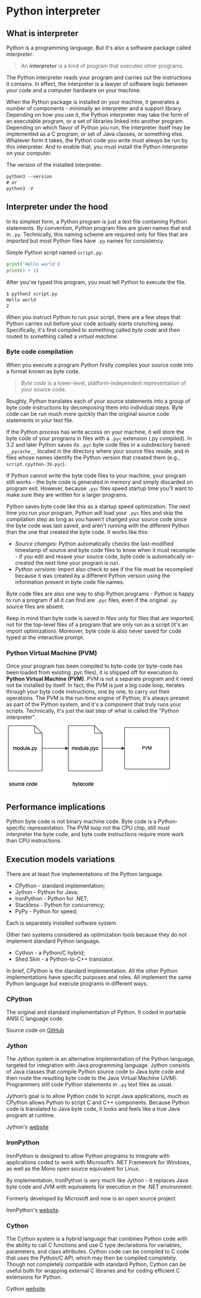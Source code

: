 # Python interpreter

## What is interpreter

Python is a programming language. But it's also a software package called *interpreter*.

> An **interpreter** is a kind of program that executes other programs.

The Python interpreter reads your program and carries out the instructions it contains.
In effect, the interpreter is a lawyer of software logic between your code and a
computer hardware on your machine.

When the Python package is installed on your machine, it generates a number of
components - minimally an interpreter and a support library. Depending on how you use
it, the Python interpreter may take the form of an executable program, or a set of
libraries linked into another program. Depending on which flavor of Python you run, the
interpreter itself may be implemented as a C program, or set of Java classes, or
something else. Whatever form it takes, the Python code you write must always be run by
this interpreter. And to enable that, you must install the Python interpreter on your
computer.

The version of the installed interpreter.

```shell
python3 --version
# or
python3 -V
```

## Interpreter under the hood

In its simplest form, a Python program is just a text file containing Python statements.
By convention, Python program files are given names that end in `.py`. Technically, this
naming scheme are required only for files that are *imported* but most Python files have
`.py` names for consistency.

Simple Python script named `script.py`.

```python
print('Hello world')
print(1 + 1)
```

After you've typed this program, you must tell Python to execute the file.

```shell
$ python3 script.py
Hello world
2
```

When you instruct Python to run your script, there are a few steps that Python carries
out before your code actually starts crunching away. Specifically, it's first compiled
to something called *byte code* and then routed to something called a *virtual machine*.

### Byte code compilation

When you execute a program Python firstly compiles your source code into a format known
as byte code.

> *Byte code* is a lower-level, platform-independent representation of your source code.

Roughly, Python translates each of your source statements into a group of byte code
instructions by decomposing them into individual steps. Byte code can be run much more
quickly than the original source code statements in your text file.

If the Python process has write access on your machine, it will store the byte code of
your programs in files with a `.pyc` extension (.py compiled). In 3.2 and later Python
saves its `.pyc` byte code files in a subdirectory baned `__pycache__` located in the
directory where your source files reside, and in files whose names identify the Python
version that created them (e.g., `script.cpython-39.pyc`).

If Python cannot write the byte code files to your machine, your program still works -
the byte code is generated in memory and simply discarded on program exit. However,
because `.pyc` files speed startup time you'll want to make sure they are written for a
larger programs.

Python saves byte code like this as a startup speed optimization. The next time you run
your program, Python will load your `.pyc` files and skip the compilation step as long
as you haven't changed your source code since the byte code was last saved, and aren't
running with the different Python than the one that created the byte code. It works like
this:

- *Source changes*: Python automatically checks the last-modified timestamp of source
and byte code files to know when it must recompile - if you edit and resave your source
code, byte code is automatically re-created the next time your program is run.
- *Python versions*: import also check to see if the file must be recompiled because it
was created by a different Python version using the information present in byte code
file names.

Byte code files are also one way to ship Python programs - Python is happy to run a
program if all it can find are `.pyc` files, even if the original `.py` source files are
absent.

Keep in mind than byte code is saved in files only for files that are imported, not for
the top-level files of a program that are only run as a script (it's an import
optimization). Moreover, byte code is also never saved for code typed at the interactive
prompt.

### Python Virtual Machine (PVM)

Once your program has been compiled to byte-code (or byte-code has been loaded from
existing .pyc files), it is shipped off for execution to **Python Virtual Machine
(PVM)**. PVM is not a separate program and it need not be installed by itself. In fact,
the PVM is just a big code loop, iterates through your byte code instructions, one by
one, to carry out their operations. The PVM is the run-time engine of Python; it's
always present as part of the Python system, and it's a component that truly runs your
scripts. Technically, it's just the last step of what is called the "Python
interpreter".

![Python virtual machine](images/python-model.png)

## Performance implications

Python byte code is not binary machine code. Byte code is a Python-specific
representation. The PVM loop not the CPU chip, still must interpreter the byte code, and
byte code instructions require more work than CPU instructions.

## Execution models variations

There are at least five implementations of the Python language.

- CPython - standard implementation;
- Jython - Python for Java;
- IronPython - Python for .NET;
- Stackless - Python for concurrency;
- PyPy - Python for speed;

Each is separately installed software system.

Other two systems considered as optimization tools because they do not implement
standard Python language.

- Cython - a Python/C hybrid;
- Shed Skin - a Python-to-C++ translator.

In brief, CPython is the standard implementation. All the other Python implementations
have specific purposes and roles. All implement the same Python language but execute
programs in different ways.

### CPython

The original and standard implementation of Python. It coded in portable ANSI C language
code.

Source code on [GitHub](https://github.com/python/cpython)

### Jython

The Jython system is an alternative implementation of the Python language, targeted for
integration with Java programming language. Jython consists of Java classes that compile
Python source code to Java byte code and then route the resulting byte code to the Java
Virtual Machine (JVM). Programmers still code Python statements in `.py` text files as
usual.

Jython’s goal is to allow Python code to script Java applications, much as CPython
allows Python to script C and C++ components. Because Python code is translated to Java
byte code, it looks and feels like a true Java program at runtime.

Jython's [website](https://www.jython.org/)

### IronPython

IronPython is designed to allow Python programs to integrate with applications coded to
work with Microsoft’s .NET Framework for Windows, as well as the Mono open source
equivalent for Linux.

By implementation, IronPython is very much like Jython - it replaces Java byte code and
JVM with equivalents for execution in the .NET environment.

Formerly developed by Microsoft and now is an open source project.

IronPython's [website](https://ironpython.net/).

### Cython

The Cython system is a hybrid language that combines Python code with the ability to
call C functions and use C type declarations for variables, parameters, and class
attributes. Cython code can be compiled to C code that uses the Python/C API, which may
then be compiled completely. Though not completely compatible with standard Python,
Cython can be useful both for wrapping external C libraries and for coding efficient C
extensions for Python.

Cython [website](https://cython.org/).
